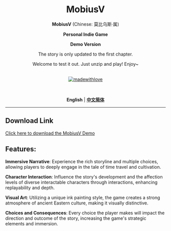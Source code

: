 <div align="center">

<h1>MobiusV</h1>

**MobiusV** (Chinese: 莫比乌斯·属)

**Personal Indie Game**

**Demo Version**

The story is only updated to the first chapter.

Welcome to test it out. Just unzip and play! Enjoy~
<br><br>

[![madewithlove](https://img.shields.io/badge/made_with-%E2%9D%A4-red?style=for-the-badge&labelColor=orange)](https://github.com/Bailycutecutecute/Mobius-V)

<br>

**English** | [**中文简体**](./docs/cn/README.md)

</div>

---
## Download Link

[Click here to download the MobiusV Demo](./MobiusV2.0.rar)

## Features:

**Immersive Narrative**: Experience the rich storyline and multiple choices, allowing players to deeply engage in the tale of time travel and cultivation.

**Character Interaction**: Influence the story's development and the affection levels of diverse interactable characters through interactions, enhancing replayability and depth.

**Visual Art**: Utilizing a unique ink painting style, the game creates a strong atmosphere of ancient Eastern culture, making it visually distinctive.

**Choices and Consequences**: Every choice the player makes will impact the direction and outcome of the story, increasing the game's strategic elements and immersion.
